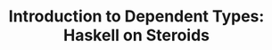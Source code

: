 ---
title: ! 'Introduction to Dependent Types: Haskell on Steroids'
url: http://jozefg.bitbucket.org/posts/2014-08-25-dep-types-part-1.html
authors:
- Danny Gratzer
type: article
tags:
- dependent types
doHaskell-type: blog post
dohaskell-year: 2014
---